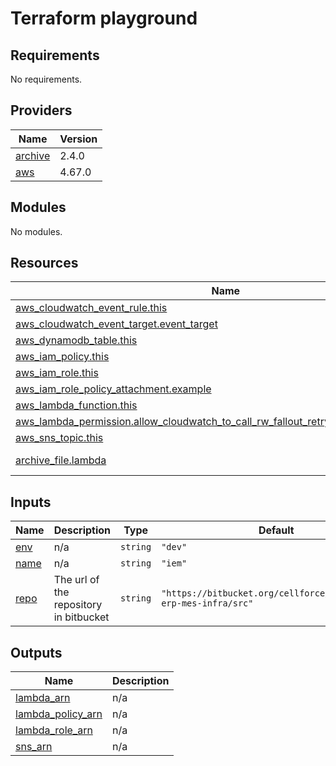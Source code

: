 # Terraform playground

<!-- BEGIN_TF_DOCS -->
## Requirements

No requirements.

## Providers

| Name | Version |
|------|---------|
| <a name="provider_archive"></a> [archive](#provider\_archive) | 2.4.0 |
| <a name="provider_aws"></a> [aws](#provider\_aws) | 4.67.0 |

## Modules

No modules.

## Resources

| Name | Type |
|------|------|
| [aws_cloudwatch_event_rule.this](https://registry.terraform.io/providers/hashicorp/aws/latest/docs/resources/cloudwatch_event_rule) | resource |
| [aws_cloudwatch_event_target.event_target](https://registry.terraform.io/providers/hashicorp/aws/latest/docs/resources/cloudwatch_event_target) | resource |
| [aws_dynamodb_table.this](https://registry.terraform.io/providers/hashicorp/aws/latest/docs/resources/dynamodb_table) | resource |
| [aws_iam_policy.this](https://registry.terraform.io/providers/hashicorp/aws/latest/docs/resources/iam_policy) | resource |
| [aws_iam_role.this](https://registry.terraform.io/providers/hashicorp/aws/latest/docs/resources/iam_role) | resource |
| [aws_iam_role_policy_attachment.example](https://registry.terraform.io/providers/hashicorp/aws/latest/docs/resources/iam_role_policy_attachment) | resource |
| [aws_lambda_function.this](https://registry.terraform.io/providers/hashicorp/aws/latest/docs/resources/lambda_function) | resource |
| [aws_lambda_permission.allow_cloudwatch_to_call_rw_fallout_retry_step_deletion_lambda](https://registry.terraform.io/providers/hashicorp/aws/latest/docs/resources/lambda_permission) | resource |
| [aws_sns_topic.this](https://registry.terraform.io/providers/hashicorp/aws/latest/docs/resources/sns_topic) | resource |
| [archive_file.lambda](https://registry.terraform.io/providers/hashicorp/archive/latest/docs/data-sources/file) | data source |

## Inputs

| Name | Description | Type | Default | Required |
|------|-------------|------|---------|:--------:|
| <a name="input_env"></a> [env](#input\_env) | n/a | `string` | `"dev"` | no |
| <a name="input_name"></a> [name](#input\_name) | n/a | `string` | `"iem"` | no |
| <a name="input_repo"></a> [repo](#input\_repo) | The url of the repository in bitbucket | `string` | `"https://bitbucket.org/cellforce/integration-erp-mes-infra/src"` | no |

## Outputs

| Name | Description |
|------|-------------|
| <a name="output_lambda_arn"></a> [lambda\_arn](#output\_lambda\_arn) | n/a |
| <a name="output_lambda_policy_arn"></a> [lambda\_policy\_arn](#output\_lambda\_policy\_arn) | n/a |
| <a name="output_lambda_role_arn"></a> [lambda\_role\_arn](#output\_lambda\_role\_arn) | n/a |
| <a name="output_sns_arn"></a> [sns\_arn](#output\_sns\_arn) | n/a |
<!-- END_TF_DOCS -->